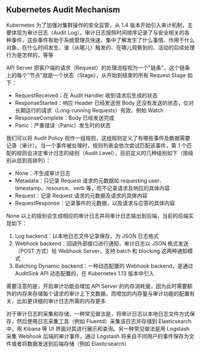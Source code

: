 ## Kubernetes Audit Mechanism
Kubernetes 为了加强对集群操作的安全监管，从 1.4 版本开始引入审计机制，主要体现为审计日志（Audit Log）。审计日志按照时间顺序记录了与安全相关的各种事件，这些事件有助于系统管理员快速、集中了解发生了什么事情、作用于什么对象、在什么时间发生、谁（从哪儿）触发的、在哪儿观察到的、活动的后续处理行为是怎样的，等等

API Server 把客户端的请求（Request）的处理流程视为一个"链条"，这个链条上的每个"节点"就是一个状态（Stage），从开始到结束的所有 Request Stage 如下：
- RequestReceived：在 Audit Handler 收到请求后生成的状态
- ResponseStarted：响应 Header 已经发送但 Body 还没有发送的状态，仅对长期运行的请求（Long-running Requests）有效，例如 Watch
- ResponseComplete：Body 已经发送完成
- Panic：严重错误（Panic）发生时的状态


我们可以将 Audit Policy 视作一组规则，这组规则定义了有哪些事件及数据需要记录（审计）。当一个事件被处理时，规则列表会依次尝试匹配该事件，第 1 个匹配的规则会决定审计日志的级别（Audit Level），目前定义的几种级别如下（按级别从低到高排列）：
- None：不生成审计日志
- Metadata：只记录 Request 请求的元数据如 requesting user、timestamp、resource、verb 等，但不记录请求及响应的具体内容
- Request：记录 Request 请求的元数据及请求的具体内容
- RequestResponse：记录事件的元数据，以及请求与应答的具体内容

None 以上的级别会生成相应的审计日志并将审计日志输出到后端，当前的后端实现如下：
1. Log backend：以本地日志文件记录保存，为 JSON 日志格式
1. Webhook backend：回调外部接口进行通知，审计日志以 JSON 格式发送（POST 方式）给 Webhook Server，支持 batch 和 blocking 这两种通知模式
1. Batching Dynamic backend：一种动态配置的 Webhook backend，是通过 AuditSink API 动态配置的，在 Kubernetes 1.13 版本中引入

需要注意的是，开启审计功能会增加 API Server 的内存消耗量，因为此时需要额外的内存来存储每个请求的审计上下文数据，而增加的内存量与审计功能的配置有关，比如更详细的审计日志所需的内存更多

对于审计日志的采集和存储，一种常见做法是，将审计日志以本地日志文件方式保存，然后使用日志采集工具（例如 Fluentd）采集该日志并存储到 Elasticsearch 中，用 Kibana 等 UI 界面对其进行展示和查询。另一种常见做法是用 Logstash 采集 Webhook 后端的审计事件，通过 Logstash 将来自不同用户的事件保存为文件或者将数据发送到后端存储（例如
Elasticsearch）